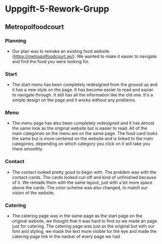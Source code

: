 # Uppgift-5-Rework-Grupp

## Metropolfoodcourt

### Planning
- Our plan was to remake an existing food website (https://metropolfoodcourt.se/). We wanted to make it easier to navigate and find the food you were looking for.

### Start
- The start menu has been completely redesigned from the ground up and it has a new style on the page. It has become easier to read and easier to navigate through. It still has all the information like the old one. It's a simple design on the page and it works without any problems.

### Menu
- The menu page has also been completely redesigned and it has almost the same look as the original website but is easier to read. All of the main categories on the menu are on the same page. The food card looks the same but is more centered on the website and is linked to the main categories, depending on which  category you click on it will take you there smoothly.

### Contact
- The contact looked pretty good to begin with. The problem was with the contact-cards. The cards looked cut-off and kind of unfinished because of it. We remade them with the same layout, just with a bit more space above the cards. The color scheme was also changed, to match our vision of the website.

### Catering
- The catering page was in the same page as the start page on the original website, we thought that it was hard to find so we made an page just for catering. The catering page was just as the original but with our font and styling, we made the text more visible for the eye and made the catering page link in the navbar of every page we had.



